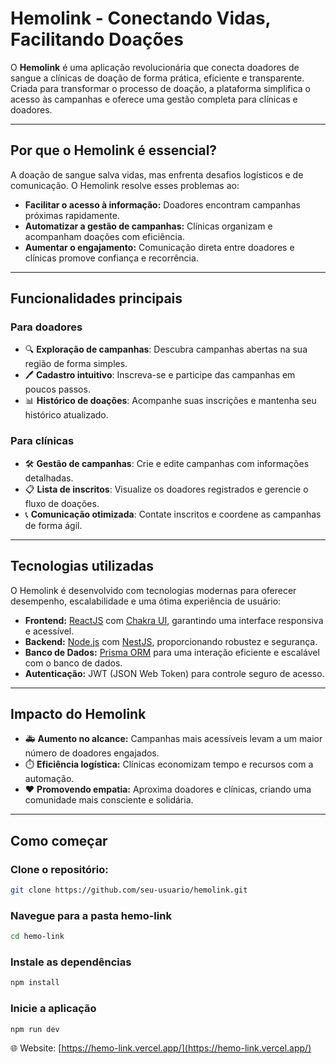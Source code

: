 # **Hemolink - Conectando Vidas, Facilitando Doações**

O **Hemolink** é uma aplicação revolucionária que conecta doadores de sangue a clínicas de doação de forma prática, eficiente e transparente. Criada para transformar o processo de doação, a plataforma simplifica o acesso às campanhas e oferece uma gestão completa para clínicas e doadores.

---

## **Por que o Hemolink é essencial?**

A doação de sangue salva vidas, mas enfrenta desafios logísticos e de comunicação. O Hemolink resolve esses problemas ao:

- **Facilitar o acesso à informação:** Doadores encontram campanhas próximas rapidamente.  
- **Automatizar a gestão de campanhas:** Clínicas organizam e acompanham doações com eficiência.  
- **Aumentar o engajamento:** Comunicação direta entre doadores e clínicas promove confiança e recorrência.  

---

## **Funcionalidades principais**

### **Para doadores**  
- 🔍 **Exploração de campanhas**: Descubra campanhas abertas na sua região de forma simples.  
- 🖊️ **Cadastro intuitivo**: Inscreva-se e participe das campanhas em poucos passos.  
- 📊 **Histórico de doações**: Acompanhe suas inscrições e mantenha seu histórico atualizado.  

### **Para clínicas**  
- 🛠️ **Gestão de campanhas**: Crie e edite campanhas com informações detalhadas.  
- 📋 **Lista de inscritos**: Visualize os doadores registrados e gerencie o fluxo de doações.  
- 📞 **Comunicação otimizada**: Contate inscritos e coordene as campanhas de forma ágil.  

---

## **Tecnologias utilizadas**

O Hemolink é desenvolvido com tecnologias modernas para oferecer desempenho, escalabilidade e uma ótima experiência de usuário:

- **Frontend:** [ReactJS](https://reactjs.org/) com [Chakra UI](https://chakra-ui.com/), garantindo uma interface responsiva e acessível.  
- **Backend:** [Node.js](https://nodejs.org/) com [NestJS](https://nestjs.com/), proporcionando robustez e segurança.  
- **Banco de Dados:** [Prisma ORM](https://www.prisma.io/) para uma interação eficiente e escalável com o banco de dados.  
- **Autenticação:** JWT (JSON Web Token) para controle seguro de acesso.  

---

## **Impacto do Hemolink**

- 🚑 **Aumento no alcance:** Campanhas mais acessíveis levam a um maior número de doadores engajados.  
- ⏱️ **Eficiência logística:** Clínicas economizam tempo e recursos com a automação.  
- ❤️ **Promovendo empatia:** Aproxima doadores e clínicas, criando uma comunidade mais consciente e solidária.  

---

## **Como começar**

### Clone o repositório:
```bash
git clone https://github.com/seu-usuario/hemolink.git
```
### Navegue para a pasta hemo-link
```bash
cd hemo-link
```

### Instale as dependências
```bash
npm install
```
### Inicie a aplicação
```bash
npm run dev
```

🌐 Website: [https://hemo-link.vercel.app/](https://hemo-link.vercel.app/)
